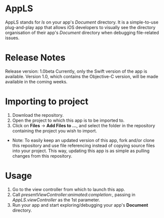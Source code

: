 # AppLS
AppLS stands for *ls* on your app's *Document* directory. It is a simple-to-use plug-and-play app that allows iOS developers to visually see the directory organisation of their app's *Document* directory when debugging file-related issues.

# Release Notes
Release version: 1.0beta
Currently, only the Swift version of the app is available. Version 1.0, which contains the Objective-C version, will be made available in the coming weeks.

# Importing to project
1. Download the repository.
2. Open the project to which this app is to be imported to.
3. Click on **Files** -> **Add Files to ...**, and select the folder in the repository containing the project you wish to import.
* Note: To easily keep an updated version of this app, fork and/or clone this repository and use file referencing instead of copying source files into your project. This way, updating this app is as simple as pulling changes from this repository.
 
# Usage
1. Go to the view controller from which to launch this app.
2. Call *presentViewController:animated:completion:*, passing in *AppLS.viewController* as the 1st parameter.
3. Run your app and start exploring/debugging your app's **Document** directory.
